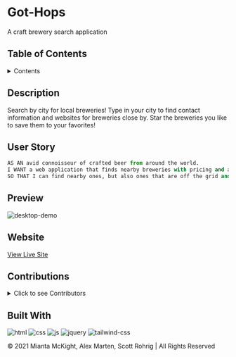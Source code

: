 # Got-Hops
A craft brewery search application

## Table of Contents
<details>

  <summary>Contents</summary>
  
1.  [Description](#description)

1.  [User Story](#user-story)

1.  [Preview](#preview)

1.  [Website](#website)

1.  [Contributions](#contributions) 

1.  [Built With](#built-with)

</details>

## Description

Search by city for local breweries! Type in your city to find contact information and websites for breweries close by. Star the breweries you like to save them to your favorites!

## User Story

```py
AS AN avid connoisseur of crafted beer from around the world.
I WANT a web application that finds nearby breweries with pricing and a list of the types of craft beers available.
SO THAT I can find nearby ones, but also ones that are off the grid and not as well known.
```

## Preview

![desktop-demo](./assets/images/demo-desktop.gif)

## Website
  
[View Live Site](https://scottrohrig.github.io/got-hops/)

## Contributions

<details>

  <summary>Click to see Contributors</summary>
  
- Scott Rohrig &mdash; [github.com/scottrohrig](https://github.com/scottrohrig)
  
- Alex Marten &mdash; [github.com/alex-d-marten](https://github.com/alex-d-marten)
  
- Mianta McKnight &mdash; [github.com/RogueStorm7](https://github.com/RogueStorm7)

</details>

## Built With
![html](https://img.shields.io/badge/-HTML5-E34F26?logo=html5&logoColor=white&logoWidth=30)
![css](https://img.shields.io/badge/-CSS3-1572B6?logo=css3&logoColor=white&logoWidth=30)
![js](https://img.shields.io/badge/-JavaScript-F7DF1E?logo=javascript&logoColor=white&logoWidth=30)
![jquery](https://img.shields.io/badge/-jQuery-0769AD?logo=jquery&logoColor=white&logoWidth=30)
![tailwind-css](https://img.shields.io/badge/-Tailwind%20CSS-06B6D4?logo=tailwind-css&logoColor=white&logoWidth=30)

&copy; 2021 Mianta McKight, Alex Marten, Scott Rohrig | All Rights Reserved
